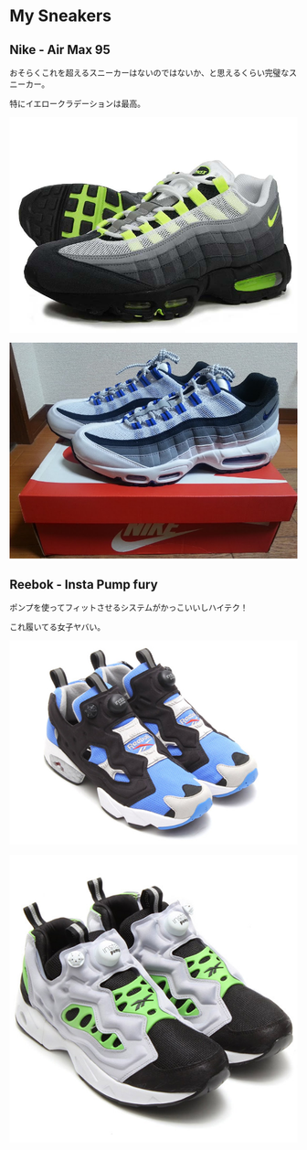 # My Sneakers
## Nike - Air Max 95
おそらくこれを超えるスニーカーはないのではないか、と思えるくらい完璧なスニーカー。

特にイエロークラデーションは最高。

![Air Max 95 イエローグラデ](airmax95/airmax95_01.jpg)

![My Air Max 95](airmax95/airmax95_02.jpg)

## Reebok - Insta Pump fury
ポンプを使ってフィットさせるシステムがかっこいいしハイテク！

これ履いてる女子ヤバい。

![Insta Pump Fury](instapumpfury/instapumpfury_01.jpg)

![Insta Pump Fury](instapumpfury/instapumpfury_02.jpg)

